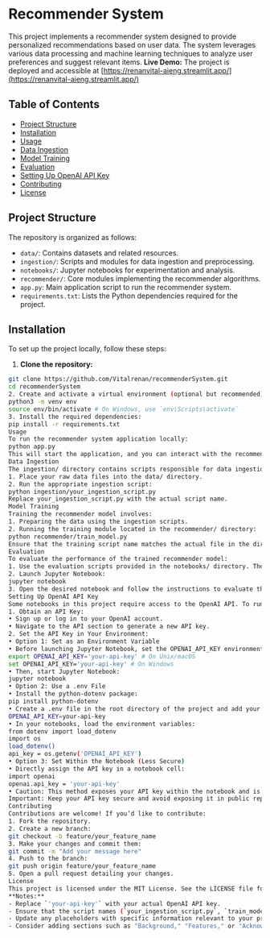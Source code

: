 # Recommender System
This project implements a recommender system designed to provide personalized recommendations based on user data. The system leverages various data processing and machine learning techniques to analyze user preferences and suggest relevant items.
**Live Demo:** The project is deployed and accessible at [https://renanvital-aieng.streamlit.app/](https://renanvital-aieng.streamlit.app/)
## Table of Contents
- [Project Structure](#project-structure)
- [Installation](#installation)
- [Usage](#usage)
- [Data Ingestion](#data-ingestion)
- [Model Training](#model-training)
- [Evaluation](#evaluation)
- [Setting Up OpenAI API Key](#setting-up-openai-api-key)
- [Contributing](#contributing)
- [License](#license)
## Project Structure
The repository is organized as follows:
- `data/`: Contains datasets and related resources.
- `ingestion/`: Scripts and modules for data ingestion and preprocessing.
- `notebooks/`: Jupyter notebooks for experimentation and analysis.
- `recommender/`: Core modules implementing the recommender algorithms.
- `app.py`: Main application script to run the recommender system.
- `requirements.txt`: Lists the Python dependencies required for the project.
## Installation
To set up the project locally, follow these steps:
1. **Clone the repository:**
```bash
git clone https://github.com/Vitalrenan/recommenderSystem.git
cd recommenderSystem
2. Create and activate a virtual environment (optional but recommended):
python3 -m venv env
source env/bin/activate # On Windows, use `env\Scripts\activate`
3. Install the required dependencies:
pip install -r requirements.txt
Usage
To run the recommender system application locally:
python app.py
This will start the application, and you can interact with the recommender system as per the implemented interface.
Data Ingestion
The ingestion/ directory contains scripts responsible for data ingestion and preprocessing. To ingest and preprocess data:
1. Place your raw data files into the data/ directory.
2. Run the appropriate ingestion script:
python ingestion/your_ingestion_script.py
Replace your_ingestion_script.py with the actual script name.
Model Training
Training the recommender model involves:
1. Preparing the data using the ingestion scripts.
2. Running the training module located in the recommender/ directory:
python recommender/train_model.py
Ensure that the training script name matches the actual file in the directory.
Evaluation
To evaluate the performance of the trained recommender model:
1. Use the evaluation scripts provided in the notebooks/ directory. These Jupyter notebooks contain code to assess model accuracy, precision, recall, and other relevant metrics.
2. Launch Jupyter Notebook:
jupyter notebook
3. Open the desired notebook and follow the instructions to evaluate the model.
Setting Up OpenAI API Key
Some notebooks in this project require access to the OpenAI API. To run these notebooks, you’ll need to set up your OpenAI API key:
1. Obtain an API Key:
• Sign up or log in to your OpenAI account.
• Navigate to the API section to generate a new API key.
2. Set the API Key in Your Environment:
• Option 1: Set as an Environment Variable
• Before launching Jupyter Notebook, set the OPENAI_API_KEY environment variable in your terminal:
export OPENAI_API_KEY='your-api-key' # On Unix/macOS
set OPENAI_API_KEY='your-api-key' # On Windows
• Then, start Jupyter Notebook:
jupyter notebook
• Option 2: Use a .env File
• Install the python-dotenv package:
pip install python-dotenv
• Create a .env file in the root directory of the project and add your API key:
OPENAI_API_KEY=your-api-key
• In your notebooks, load the environment variables:
from dotenv import load_dotenv
import os
load_dotenv()
api_key = os.getenv('OPENAI_API_KEY')
• Option 3: Set Within the Notebook (Less Secure)
• Directly assign the API key in a notebook cell:
import openai
openai.api_key = 'your-api-key'
• Caution: This method exposes your API key within the notebook and is not recommended for shared environments.
Important: Keep your API key secure and avoid exposing it in public repositories or shared environments.
Contributing
Contributions are welcome! If you’d like to contribute:
1. Fork the repository.
2. Create a new branch:
git checkout -b feature/your_feature_name
3. Make your changes and commit them:
git commit -m "Add your message here"
4. Push to the branch:
git push origin feature/your_feature_name
5. Open a pull request detailing your changes.
License
This project is licensed under the MIT License. See the LICENSE file for more details.
**Notes:**
- Replace `'your-api-key'` with your actual OpenAI API key.
- Ensure that the script names (`your_ingestion_script.py`, `train_model.py`) match the actual filenames in your repository.
- Update any placeholders with specific information relevant to your project.
- Consider adding sections such as "Background," "Features," or "Acknowledgments" as needed
